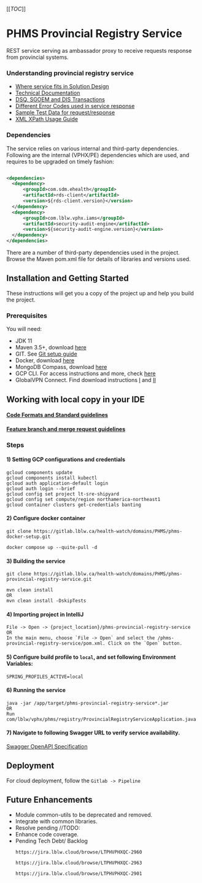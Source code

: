 [[_TOC_]]

# PHMS Provincial Registry Service

REST service serving as ambassador proxy to receive requests response from provincial systems.

### Understanding provincial registry service

* [Where service fits in Solution Design](https://confluence.lblw.cloud/display/VP/PHMS+Solution+Approach)
* [Technical Documentation](https://confluence.lblw.cloud/display/VP/Technical+Documentation)
* [DSQ, SGOEM and DIS Transactions](https://confluence.lblw.cloud/pages/viewpage.action?pageId=513052168)
* [Different Error Codes used in service response](https://confluence.lblw.cloud/display/VP/Error+Message+Standards)
* [Sample Test Data for request/response](https://confluence.lblw.cloud/pages/viewpage.action?spaceKey=VP&title=Test+data+for+interacting+with+Ministries)
* [XML XPath Usage Guide](https://confluence.lblw.cloud/pages/viewpage.action?spaceKey=VP&title=XML+XPath+Documentation)


### Dependencies

The service relies on various internal and third-party dependencies. Following are the internal (VPHX/PE) dependencies
which are used, and requires to be upgraded on timely fashion:

  ```xml

<dependencies>
    <dependency>
        <groupId>com.sdm.ehealth</groupId>
        <artifactId>rds-client</artifactId>
        <version>${rds-client.version}</version>
    </dependency>
    <dependency>
        <groupId>com.lblw.vphx.iams</groupId>
        <artifactId>security-audit-engine</artifactId>
        <version>${security-audit-engine.version}</version>
    </dependency>
</dependencies>

```

There are a number of third-party dependencies used in the project. Browse the Maven pom.xml file for details of
libraries and versions used.

## Installation and Getting Started

These instructions will get you a copy of the project up and help you build the project.

### Prerequisites

You will need:

* JDK 11
* Maven 3.5+, download [here](https://maven.apache.org/download.cgi)
* GIT.
  See [Git setup guide](https://confluence.lblw.cloud/pages/viewpage.action?pageId=595878004#PHMSLocalSetup-GitSetup)
* Docker, download [here](https://docs.docker.com/desktop/install/windows-install/)
* MongoDB Compass, download [here](https://www.mongodb.com/products/compass)
* GCP CLI. For access instructions and more,
  check [here](https://confluence.lblw.cloud/display/VP/Gitlab+and+GCP+access)
* GlobalVPN Connect. Find download
  instructions [I](https://confluence.lblw.cloud/display/SuperSpace/0.+Guide+for+getting+Support+Accesses?preview=/475340710/475341175/Steps%20to%20install%20GlobalProtect%20VPN.pdf)
  and [II](https://confluence.lblw.cloud/pages/viewpage.action?pageId=574401139#TechnicalDocumentation-ConnecttoGlobalProtectVPN)

## Working with local copy in your IDE

#### [Code Formats and Standard guidelines](https://confluence.lblw.cloud/pages/viewpage.action?pageId=535121402#NamingconventionsandStandards-IntelliJformattingandautosave(PHMSteamspecificones))

#### [Feature branch and merge request guidelines](https://confluence.lblw.cloud/pages/viewpage.action?pageId=535121402#NamingconventionsandStandards-Branchnamingconvention)

### Steps

#### 1) Setting GCP configurations and credentials

   ```shell
   gcloud components update
   gcloud components install kubectl
   gcloud auth application-default login
   gcloud auth login --brief
   gcloud config set project lt-sre-shipyard
   gcloud config set compute/region northamerica-northeast1
   gcloud container clusters get-credentials banting
   ```

#### 2) Configure docker container

   ```shell
  git clone https://gitlab.lblw.ca/health-watch/domains/PHMS/phms-docker-setup.git
   ```

   ```shell
  docker compose up --quite-pull -d 
   ```

#### 3) Building the service

  ```shell
  git clone https://gitlab.lblw.ca/health-watch/domains/PHMS/phms-provincial-registry-service.git
  ```

  ```shell
  mvn clean install
  OR
  mvn clean install -DskipTests
   ```

#### 4) Importing project in IntelliJ

  ```
  File -> Open -> {project_location}/phms-provincial-registry-service
  OR 
  In the main menu, choose `File -> Open` and select the /phms-provincial-registry-service/pom.xml. Click on the `Open` button.
  ```

#### 5) Configure build profile to `local`, and set following Environment Variables:

  ```
  SPRING_PROFILES_ACTIVE=local
  ```

#### 6) Running the service

   ```shell
   java -jar /app/target/phms-provincial-registry-service*.jar
   OR 
   Run com/lblw/vphx/phms/registry/ProvincialRegistryServiceApplication.java
   ```

#### 7) Navigate to following Swagger URL to verify service availability.

[Swagger OpenAPI Specification](http://localhost:8085/local/phms/swagger-ui.html)

## Deployment

For cloud deployment, follow the `Gitlab -> Pipeline`

## Future Enhancements

* Module common-utils to be deprecated and removed.
* Integrate with common libraries.
* Resolve pending //TODO:
* Enhance code coverage.
* Pending Tech Debt/ Backlog
  ```
  https://jira.lblw.cloud/browse/LTPHVPHXQC-2960

  https://jira.lblw.cloud/browse/LTPHVPHXQC-2963

  https://jira.lblw.cloud/browse/LTPHVPHXQC-2901
  ```

